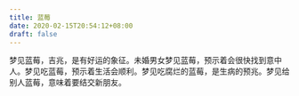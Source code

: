 ```yaml
---
title: 蓝莓
date: 2020-02-15T20:54:12+08:00
draft: false
---
```


梦见蓝莓，吉兆，是有好运的象征。未婚男女梦见蓝莓，预示着会很快找到意中人。梦见吃蓝莓，预示着生活会顺利。梦见吃腐烂的蓝莓，是生病的预兆。梦见给别人蓝莓，意味着要结交新朋友。